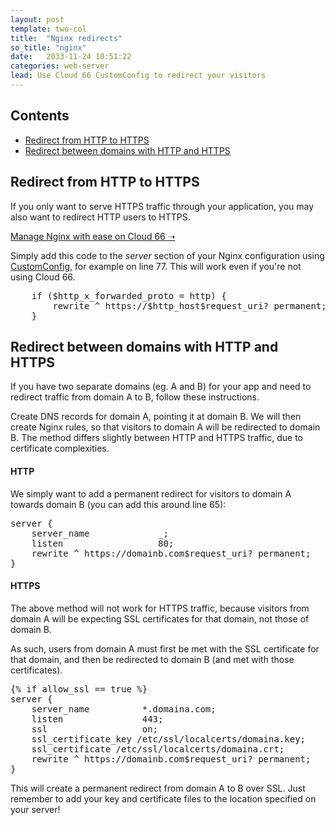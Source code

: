 ```yaml
---
layout: post
template: two-col
title:  "Nginx redirects"
so_title: "nginx"
date:   2033-11-24 10:51:22
categories: web-server
lead: Use Cloud 66 CustomConfig to redirect your visitors
---
```


<h2>Contents</h2>
<ul class="page-toc">
	<li>
		<a href="#simple">Redirect from HTTP to HTTPS</a>
	</li>
	<li>
		<a href="#complex">Redirect between domains with HTTP and HTTPS</a>
	</li>
</ul>

<h2 id="simple">Redirect from HTTP to HTTPS</h2>

If you only want to serve HTTPS traffic through your application, you may also want to redirect HTTP users to HTTPS.

<p>
<a target="_blank" rel="nofollow" class="button-home" href="https://app.cloud66.com/users/sign_up/?utm_source=help&utm_medium=web&utm_campaign=help-page">Manage Nginx with ease on Cloud 66 &#10141;</a>
</p>

Simply add this code to the _server_ section of your Nginx configuration using [CustomConfig](/stack-features/custom-config.html), for example on line 77. This will work even if you're not using Cloud 66.

<pre class="terminal">
	if ($http_x_forwarded_proto = http) {
    	rewrite ^ https://$http_host$request_uri? permanent;
	}
</pre>

<h2 id="complex">Redirect between domains with HTTP and HTTPS</h2>

If you have two separate domains (eg. A and B) for your app and need to redirect traffic from domain A to B, follow these instructions.

Create DNS records for domain A, pointing it at domain B. We will then create Nginx rules, so that visitors to domain A will be redirected to domain B. The method differs slightly between HTTP and HTTPS traffic, due to certificate complexities.

#### HTTP
We simply want to add a permanent redirect for visitors to domain A towards domain B (you can add this around line 65):

<pre class="terminal">
server {
    server_name             _;
    listen                  80;
    rewrite ^ https://domainb.com$request_uri? permanent;
}
</pre>

#### HTTPS
The above method will not work for HTTPS traffic, because visitors from domain A will be expecting SSL certificates for that domain, not those of domain B.

As such, users from domain A must first be met with the SSL certificate for that domain, and then be redirected to domain B (and met with those certificates).

<pre class="terminal">
&#123;% if allow_ssl == true %&#125;
server {
    server_name          *.domaina.com;
    listen               443;
    ssl                  on;
    ssl_certificate_key /etc/ssl/localcerts/domaina.key;
    ssl_certificate /etc/ssl/localcerts/domaina.crt;
    rewrite ^ https://domainb.com$request_uri? permanent;
}
</pre>

This will create a permanent redirect from domain A to B over SSL. Just remember to add your key and certificate files to the location specified on your server!